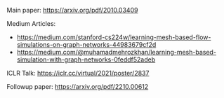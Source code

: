 Main paper: https://arxiv.org/pdf/2010.03409

Medium Articles:
- https://medium.com/stanford-cs224w/learning-mesh-based-flow-simulations-on-graph-networks-44983679cf2d    
- https://medium.com/@muhamadmehrozkhan/learning-mesh-based-simulation-with-graph-networks-0feddf52adeb

ICLR Talk: https://iclr.cc/virtual/2021/poster/2837

Followup paper: https://arxiv.org/pdf/2210.00612